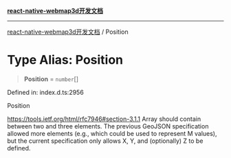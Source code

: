 [**react-native-webmap3d开发文档**](../README.md)

***

[react-native-webmap3d开发文档](../globals.md) / Position

# Type Alias: Position

> **Position** = `number`[]

Defined in: index.d.ts:2956

Position

https://tools.ietf.org/html/rfc7946#section-3.1.1
Array should contain between two and three elements.
The previous GeoJSON specification allowed more elements (e.g., which could be used to represent M values),
but the current specification only allows X, Y, and (optionally) Z to be defined.

